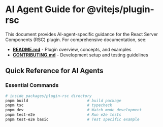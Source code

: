 # AI Agent Guide for @vitejs/plugin-rsc

This document provides AI-agent-specific guidance for the React Server Components (RSC) plugin. For comprehensive documentation, see:

- **[README.md](README.md)** - Plugin overview, concepts, and examples
- **[CONTRIBUTING.md](CONTRIBUTING.md)** - Development setup and testing guidelines

## Quick Reference for AI Agents

### Essential Commands

```bash
# inside packages/plugin-rsc directory
pnpm build                          # build package
pnpm tsc                            # typecheck
pnpm dev                            # Watch mode development
pnpm test-e2e                       # Run e2e tests
pnpm test-e2e basic                 # Test specific example
```
